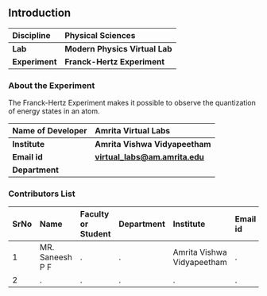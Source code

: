 ## Introduction


<b>Discipline | <b> Physical Sciences
:--|:--|
<b> Lab | <b> Modern Physics Virtual Lab
<b> Experiment|     <b> Franck-Hertz Experiment

### About the Experiment 

The Franck-Hertz Experiment makes it possible to observe the quantization of energy states in an atom.

<b>Name of Developer | <b> Amrita Virtual Labs
:--|:--|
<b> Institute | <b>  Amrita Vishwa Vidyapeetham
<b> Email id|     <b>  virtual_labs@am.amrita.edu
<b> Department |  

### Contributors List

SrNo | Name | Faculty or Student | Department| Institute | Email id
:--|:--|:--|:--|:--|:--|
1 | MR. Saneesh P F | . | . | Amrita Vishwa Vidyapeetham | .
2 | . | . | . | . | .
